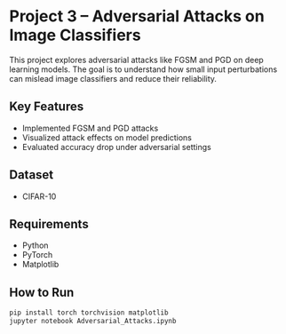 # Project 3 – Adversarial Attacks on Image Classifiers

This project explores adversarial attacks like FGSM and PGD on deep learning models. The goal is to understand how small input perturbations can mislead image classifiers and reduce their reliability.

## Key Features
- Implemented FGSM and PGD attacks
- Visualized attack effects on model predictions
- Evaluated accuracy drop under adversarial settings

## Dataset
- CIFAR-10

## Requirements
- Python
- PyTorch
- Matplotlib

## How to Run
```bash
pip install torch torchvision matplotlib
jupyter notebook Adversarial_Attacks.ipynb
